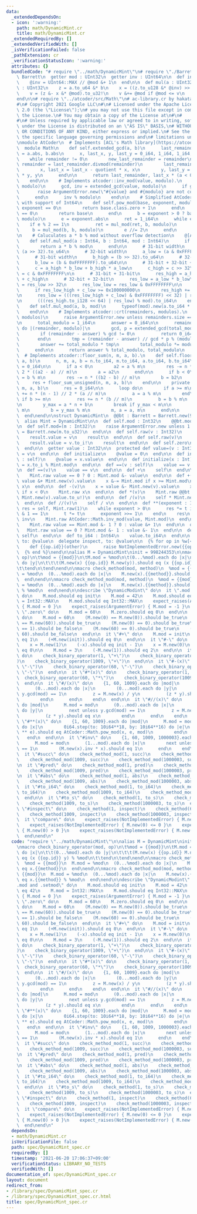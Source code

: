 ```yaml
---
data:
  _extendedDependsOn:
  - icon: ':warning:'
    path: math/DynamicMint.cr
    title: math/DynamicMint.cr
  _extendedRequiredBy: []
  _extendedVerifiedWith: []
  _isVerificationFailed: false
  _pathExtension: cr
  _verificationStatusIcon: ':warning:'
  attributes: {}
  bundledCode: "# require \"../math/DynamicMint\"\n# require \"./Barrett\"\nstruct\
    \ Barrett\n  getter mod : UInt32\n  getter inv : UInt64\n\n  def initialize(@mod)\n\
    \    @inv = UInt64::MAX // @mod &+ 1\n  end\n\n  def mul(a : UInt32, b : UInt32)\
    \ : UInt32\n    z = a.to_u64 &* b\n    x = ((z.to_u128 &* @inv) >> 64).to_u64!\n\
    \    v = (z &- x &* @mod).to_u32!\n    v &+= @mod if @mod <= v\n    v\n  end\n\
    end\n\n# require \"../atcoder/src/Math\"\n# ac-library.cr by hakatashi https://github.com/google/ac-library.cr\n\
    #\n# Copyright 2021 Google LLC\n#\n# Licensed under the Apache License, Version\
    \ 2.0 (the \"License\");\n# you may not use this file except in compliance with\
    \ the License.\n# You may obtain a copy of the License at\n#\n#      https://www.apache.org/licenses/LICENSE-2.0\n\
    #\n# Unless required by applicable law or agreed to in writing, software\n# distributed\
    \ under the License is distributed on an \"AS IS\" BASIS,\n# WITHOUT WARRANTIES\
    \ OR CONDITIONS OF ANY KIND, either express or implied.\n# See the License for\
    \ the specific language governing permissions and\n# limitations under the License.\n\
    \nmodule AtCoder\n  # Implements [ACL's Math library](https://atcoder.github.io/ac-library/master/document_en/math.html)\n\
    \  module Math\n    def self.extended_gcd(a, b)\n      last_remainder, remainder\
    \ = a.abs, b.abs\n      x, last_x, y, last_y = 0_i64, 1_i64, 1_i64, 0_i64\n  \
    \    while remainder != 0\n        new_last_remainder = remainder\n        quotient,\
    \ remainder = last_remainder.divmod(remainder)\n        last_remainder = new_last_remainder\n\
    \        x, last_x = last_x - quotient * x, x\n        y, last_y = last_y - quotient\
    \ * y, y\n      end\n\n      return last_remainder, last_x * (a < 0 ? -1 : 1)\n\
    \    end\n\n    # Implements atcoder::inv_mod(value, modulo).\n    def self.inv_mod(value,\
    \ modulo)\n      gcd, inv = extended_gcd(value, modulo)\n      if gcd != 1\n \
    \       raise ArgumentError.new(\"#{value} and #{modulo} are not coprime\")\n\
    \      end\n      inv % modulo\n    end\n\n    # Simplified AtCoder::Math.pow_mod\
    \ with support of Int64\n    def self.pow_mod(base, exponent, modulo)\n      if\
    \ exponent == 0\n        return base.class.zero + 1\n      end\n      if base\
    \ == 0\n        return base\n      end\n      b = exponent > 0 ? base : inv_mod(base,\
    \ modulo)\n      e = exponent.abs\n      ret = 1_i64\n      while e > 0\n    \
    \    if e % 2 == 1\n          ret = mul_mod(ret, b, modulo)\n        end\n   \
    \     b = mul_mod(b, b, modulo)\n        e //= 2\n      end\n      ret\n    end\n\
    \n    # Caluculates a * b % mod without overflow detection\n    @[AlwaysInline]\n\
    \    def self.mul_mod(a : Int64, b : Int64, mod : Int64)\n      if mod < Int32::MAX\n\
    \        return a * b % mod\n      end\n\n      # 31-bit width\n      a_high =\
    \ (a >> 32).to_u64\n      # 32-bit width\n      a_low = (a & 0xFFFFFFFF).to_u64\n\
    \      # 31-bit width\n      b_high = (b >> 32).to_u64\n      # 32-bit width\n\
    \      b_low = (b & 0xFFFFFFFF).to_u64\n\n      # 31-bit + 32-bit + 1-bit = 64-bit\n\
    \      c = a_high * b_low + b_high * a_low\n      c_high = c >> 32\n      c_low\
    \ = c & 0xFFFFFFFF\n\n      # 31-bit + 31-bit\n      res_high = a_high * b_high\
    \ + c_high\n      # 32-bit + 32-bit\n      res_low = a_low * b_low\n      res_low_high\
    \ = res_low >> 32\n      res_low_low = res_low & 0xFFFFFFFF\n\n      # Overflow\n\
    \      if res_low_high + c_low >= 0x100000000\n        res_high += 1\n      end\n\
    \n      res_low = (((res_low_high + c_low) & 0xFFFFFFFF) << 32) | res_low_low\n\
    \n      (((res_high.to_i128 << 64) | res_low) % mod).to_i64\n    end\n\n    @[AlwaysInline]\n\
    \    def self.mul_mod(a, b, mod)\n      typeof(mod).new(a.to_i64 * b % mod)\n\
    \    end\n\n    # Implements atcoder::crt(remainders, modulos).\n    def self.crt(remainders,\
    \ modulos)\n      raise ArgumentError.new unless remainders.size == modulos.size\n\
    \n      total_modulo = 1_i64\n      answer = 0_i64\n\n      remainders.zip(modulos).each\
    \ do |(remainder, modulo)|\n        gcd, p = extended_gcd(total_modulo, modulo)\n\
    \        if (remainder - answer) % gcd != 0\n          return 0_i64, 0_i64\n \
    \       end\n        tmp = (remainder - answer) // gcd * p % (modulo // gcd)\n\
    \        answer += total_modulo * tmp\n        total_modulo *= modulo // gcd\n\
    \      end\n\n      return answer % total_modulo, total_modulo\n    end\n\n  \
    \  # Implements atcoder::floor_sum(n, m, a, b).\n    def self.floor_sum(n, m,\
    \ a, b)\n      n, m, a, b = n.to_i64, m.to_i64, a.to_i64, b.to_i64\n      res\
    \ = 0_i64\n\n      if a < 0\n        a2 = a % m\n        res -= n * (n - 1) //\
    \ 2 * ((a2 - a) // m)\n        a = a2\n      end\n\n      if b < 0\n        b2\
    \ = b % m\n        res -= n * ((b2 - b) // m)\n        b = b2\n      end\n\n \
    \     res + floor_sum_unsigned(n, m, a, b)\n    end\n\n    private def self.floor_sum_unsigned(n,\
    \ m, a, b)\n      res = 0_i64\n\n      loop do\n        if a >= m\n          res\
    \ += n * (n - 1) // 2 * (a // m)\n          a = a % m\n        end\n\n       \
    \ if b >= m\n          res += n * (b // m)\n          b = b % m\n        end\n\
    \n        y_max = a * n + b\n        break if y_max < m\n\n        n = y_max //\
    \ m\n        b = y_max % m\n        m, a = a, m\n      end\n\n      res\n    end\n\
    \  end\nend\n\nstruct DynamicMint\n  @@bt : Barrett = Barrett.new(998244353u32)\n\
    \  alias Mint = DynamicMint\n\n  def self.mod : Int32\n    @@bt.mod.to_i\n  end\n\
    \n  def self.mod=(m : Int32)\n    raise ArgumentError.new unless 1 <= m\n    @@bt\
    \ = Barrett.new(m.to_u32)\n  end\n\n  def self.raw(v : Int32)\n    result = Mint.new\n\
    \    result.value = v\n    result\n  end\n\n  def self.raw(v)\n    result = Mint.new\n\
    \    result.value = v.to_i!\n    result\n  end\n\n  def self.zero\n    Mint.new\n\
    \  end\n\n  getter value : Int32\n\n  protected def value=(v : Int32)\n    @value\
    \ = v\n  end\n\n  def initialize\n    @value = 0\n  end\n\n  def initialize(x\
    \ : self)\n    @value = x.value\n  end\n\n  def initialize(x : Int)\n    @value\
    \ = x.to_i % Mint.mod\n  end\n\n  def ==(v : self)\n    value == v.value\n  end\n\
    \n  def ==(v)\n    value == v\n  end\n\n  def +\n    self\n  end\n\n  def -\n\
    \    Mint.raw value == 0 ? 0 : Mint.mod &- value\n  end\n\n  def +(v)\n    x =\
    \ value &+ Mint.new(v).value\n    x &-= Mint.mod if x >= Mint.mod\n    Mint.raw\
    \ x\n  end\n\n  def -(v)\n    x = value &- Mint.new(v).value\n    x &+= Mint.mod\
    \ if x < 0\n    Mint.raw x\n  end\n\n  def *(v)\n    Mint.raw @@bt.mul(value.to_u!,\
    \ Mint.new(v).value.to_u!)\n  end\n\n  def /(v)\n    self * Mint.new(v).inv\n\
    \  end\n\n  def //(v)\n    self / v\n  end\n\n  def **(exponent : Int)\n    t,\
    \ res = self, Mint.raw(1)\n    while exponent > 0\n      res *= t if exponent\
    \ & 1 == 1\n      t *= t\n      exponent >>= 1\n    end\n    res\n  end\n\n  def\
    \ inv\n    Mint.raw AtCoder::Math.inv_mod(value, Mint.mod)\n  end\n\n  def succ\n\
    \    Mint.raw value == Mint.mod &- 1 ? 0 : value &+ 1\n  end\n\n  def pred\n \
    \   Mint.raw value == 0 ? Mint.mod &- 1 : value &- 1\n  end\n\n  def abs\n   \
    \ self\n  end\n\n  def to_i64 : Int64\n    value.to_i64\n  end\n\n  delegate to_s,\
    \ to: @value\n  delegate inspect, to: @value\n\n  {% for op in %w[< <= > >=] %}\n\
    \    def {{op.id}}(other)\n      raise NotImplementedError.new({{op}})\n    end\n\
    \  {% end %}\nend\n\nalias M = DynamicMint\ninit = 998244353\n\nmacro check_binary_operator(mod,\
    \ op)\n\t%mod = {{mod}}\n\tM.mod = %mod\n\t(0...%mod).each do |x|\n\t\t(0...%mod).each\
    \ do |y|\n\t\t\t(M.new(x) {{op.id}} M.new(y)).should eq (x {{op.id}} y) % %mod\n\
    \t\tend\n\tend\nend\n\nmacro check_method(mod, method)\n  %mod = {{mod}}\n  M.mod\
    \ = %mod\n  (0...%mod).each do |x|\n    M.new(x).{{method}}.should eq x.{{method}}\n\
    \  end\nend\n\nmacro check_method_mod(mod, method)\n  %mod = {{mod}}\n  M.mod\
    \ = %mod\n  (0...%mod).each do |x|\n    M.new(x).{{method}}.should eq x.{{method}}\
    \ % %mod\n  end\nend\n\ndescribe \"DynamicModint\" do\n  it \".mod and .setmod\"\
    \ do\n    M.mod.should eq init\n    M.mod = 42\n    M.mod.should eq 42\n    M.mod\
    \ = Int32::MAX\n    M.mod.should eq Int32::MAX\n    expect_raises(ArgumentError)\
    \ { M.mod = 0 }\n    expect_raises(ArgumentError) { M.mod = -1 }\n  end\n\n  it\
    \ \".zero\" do\n    M.mod = 60\n    M.zero.should eq 0\n  end\n\n  it \"#==(x)\"\
    \ do\n    M.mod = 60\n    (M.new(0) == M.new(0)).should be_true\n    (M.new(0)\
    \ == M.new(60)).should be_true\n    (M.new(0) == 0).should be_true\n    (M.new(0)\
    \ == 1).should be_false\n    (M.new(60) == 0).should be_true\n    (M.new(60) ==\
    \ 60).should be_false\n  end\n\n  it \"#+\" do\n    M.mod = init\n    (+M.new(1)).should\
    \ eq 1\n    (+M.new(init)).should eq 0\n  end\n\n  it \"#-\" do\n    M.mod = init\n\
    \    x = M.new(1)\n    (-x).should eq init - 1\n    x = M.new(0)\n    (-x).value.should\
    \ eq 0\n\n    M.mod = 3\n    (-M.new(1)).should eq 2\n  end\n\n  it \"#+(x)\"\
    \ do\n    check_binary_operator(1, \"+\")\n    check_binary_operator(60, \"+\"\
    )\n    check_binary_operator(1009, \"+\")\n  end\n\n  it \"#-(x)\" do\n    check_binary_operator(1,\
    \ \"-\")\n    check_binary_operator(60, \"-\")\n    check_binary_operator(1009,\
    \ \"-\")\n  end\n\n  it \"#*(x)\" do\n    check_binary_operator(1, \"*\")\n  \
    \  check_binary_operator(60, \"*\")\n    check_binary_operator(1009, \"*\")\n\
    \  end\n\n  it \"#/(x)\" do\n    {1, 60, 1009}.each do |mod|\n      M.mod = mod\n\
    \      (0...mod).each do |x|\n        (0...mod).each do |y|\n          next unless\
    \ y.gcd(mod) == 1\n          z = M.new(x) / y\n          (z * y).should eq x\n\
    \        end\n      end\n    end\n  end\n\n  it \"#//(x)\" do\n    {1, 60, 1009}.each\
    \ do |mod|\n      M.mod = mod\n      (0...mod).each do |x|\n        (0...mod).each\
    \ do |y|\n          next unless y.gcd(mod) == 1\n          z = M.new(x) // y\n\
    \          (z * y).should eq x\n        end\n      end\n    end\n  end\n\n  it\
    \ \"#**(x)\" do\n    {1, 60, 1009}.each do |mod|\n      M.mod = mod\n      (0i64...mod.to_i64).each\
    \ do |x|\n        0i64.step(to: 10i64**18, by: 10i64**16) do |e|\n          (M.new(x)\
    \ ** e).should eq AtCoder::Math.pow_mod(x, e, mod)\n        end\n      end\n \
    \   end\n  end\n\n  it \"#inv\" do\n    {1, 60, 1009, 1000003}.each do |mod|\n\
    \      M.mod = mod\n      (1...mod).each do |x|\n        next unless x.gcd(mod)\
    \ == 1\n        (M.new(x).inv * x).should eq 1\n      end\n    end\n  end\n\n\
    \  it \"#succ\" do\n    check_method_mod(1, succ)\n    check_method_mod(60, succ)\n\
    \    check_method_mod(1009, succ)\n    check_method_mod(1000003, succ)\n  end\n\
    \n  it \"#pred\" do\n    check_method_mod(1, pred)\n    check_method_mod(60, pred)\n\
    \    check_method_mod(1009, pred)\n    check_method_mod(1000003, pred)\n  end\n\
    \n  it \"#abs\" do\n    check_method_mod(1, abs)\n    check_method_mod(60, abs)\n\
    \    check_method_mod(1009, abs)\n    check_method_mod(1000003, abs)\n  end\n\n\
    \  it \"#to_i64\" do\n    check_method_mod(1, to_i64)\n    check_method_mod(60,\
    \ to_i64)\n    check_method_mod(1009, to_i64)\n    check_method_mod(1000003, to_i64)\n\
    \  end\n\n  it \"#to_s\" do\n    check_method(1, to_s)\n    check_method(60, to_s)\n\
    \    check_method(1009, to_s)\n    check_method(1000003, to_s)\n  end\n\n  it\
    \ \"#inspect\" do\n    check_method(1, inspect)\n    check_method(60, inspect)\n\
    \    check_method(1009, inspect)\n    check_method(1000003, inspect)\n  end\n\n\
    \  it \"compare\" do\n    expect_raises(NotImplementedError) { M.new(0) < 0 }\n\
    \    expect_raises(NotImplementedError) { M.new(0) <= 0 }\n    expect_raises(NotImplementedError)\
    \ { M.new(0) > 0 }\n    expect_raises(NotImplementedError) { M.new(0) >= 0 }\n\
    \  end\nend\n"
  code: "require \"../math/DynamicMint\"\n\nalias M = DynamicMint\ninit = 998244353\n\
    \nmacro check_binary_operator(mod, op)\n\t%mod = {{mod}}\n\tM.mod = %mod\n\t(0...%mod).each\
    \ do |x|\n\t\t(0...%mod).each do |y|\n\t\t\t(M.new(x) {{op.id}} M.new(y)).should\
    \ eq (x {{op.id}} y) % %mod\n\t\tend\n\tend\nend\n\nmacro check_method(mod, method)\n\
    \  %mod = {{mod}}\n  M.mod = %mod\n  (0...%mod).each do |x|\n    M.new(x).{{method}}.should\
    \ eq x.{{method}}\n  end\nend\n\nmacro check_method_mod(mod, method)\n  %mod =\
    \ {{mod}}\n  M.mod = %mod\n  (0...%mod).each do |x|\n    M.new(x).{{method}}.should\
    \ eq x.{{method}} % %mod\n  end\nend\n\ndescribe \"DynamicModint\" do\n  it \"\
    .mod and .setmod\" do\n    M.mod.should eq init\n    M.mod = 42\n    M.mod.should\
    \ eq 42\n    M.mod = Int32::MAX\n    M.mod.should eq Int32::MAX\n    expect_raises(ArgumentError)\
    \ { M.mod = 0 }\n    expect_raises(ArgumentError) { M.mod = -1 }\n  end\n\n  it\
    \ \".zero\" do\n    M.mod = 60\n    M.zero.should eq 0\n  end\n\n  it \"#==(x)\"\
    \ do\n    M.mod = 60\n    (M.new(0) == M.new(0)).should be_true\n    (M.new(0)\
    \ == M.new(60)).should be_true\n    (M.new(0) == 0).should be_true\n    (M.new(0)\
    \ == 1).should be_false\n    (M.new(60) == 0).should be_true\n    (M.new(60) ==\
    \ 60).should be_false\n  end\n\n  it \"#+\" do\n    M.mod = init\n    (+M.new(1)).should\
    \ eq 1\n    (+M.new(init)).should eq 0\n  end\n\n  it \"#-\" do\n    M.mod = init\n\
    \    x = M.new(1)\n    (-x).should eq init - 1\n    x = M.new(0)\n    (-x).value.should\
    \ eq 0\n\n    M.mod = 3\n    (-M.new(1)).should eq 2\n  end\n\n  it \"#+(x)\"\
    \ do\n    check_binary_operator(1, \"+\")\n    check_binary_operator(60, \"+\"\
    )\n    check_binary_operator(1009, \"+\")\n  end\n\n  it \"#-(x)\" do\n    check_binary_operator(1,\
    \ \"-\")\n    check_binary_operator(60, \"-\")\n    check_binary_operator(1009,\
    \ \"-\")\n  end\n\n  it \"#*(x)\" do\n    check_binary_operator(1, \"*\")\n  \
    \  check_binary_operator(60, \"*\")\n    check_binary_operator(1009, \"*\")\n\
    \  end\n\n  it \"#/(x)\" do\n    {1, 60, 1009}.each do |mod|\n      M.mod = mod\n\
    \      (0...mod).each do |x|\n        (0...mod).each do |y|\n          next unless\
    \ y.gcd(mod) == 1\n          z = M.new(x) / y\n          (z * y).should eq x\n\
    \        end\n      end\n    end\n  end\n\n  it \"#//(x)\" do\n    {1, 60, 1009}.each\
    \ do |mod|\n      M.mod = mod\n      (0...mod).each do |x|\n        (0...mod).each\
    \ do |y|\n          next unless y.gcd(mod) == 1\n          z = M.new(x) // y\n\
    \          (z * y).should eq x\n        end\n      end\n    end\n  end\n\n  it\
    \ \"#**(x)\" do\n    {1, 60, 1009}.each do |mod|\n      M.mod = mod\n      (0i64...mod.to_i64).each\
    \ do |x|\n        0i64.step(to: 10i64**18, by: 10i64**16) do |e|\n          (M.new(x)\
    \ ** e).should eq AtCoder::Math.pow_mod(x, e, mod)\n        end\n      end\n \
    \   end\n  end\n\n  it \"#inv\" do\n    {1, 60, 1009, 1000003}.each do |mod|\n\
    \      M.mod = mod\n      (1...mod).each do |x|\n        next unless x.gcd(mod)\
    \ == 1\n        (M.new(x).inv * x).should eq 1\n      end\n    end\n  end\n\n\
    \  it \"#succ\" do\n    check_method_mod(1, succ)\n    check_method_mod(60, succ)\n\
    \    check_method_mod(1009, succ)\n    check_method_mod(1000003, succ)\n  end\n\
    \n  it \"#pred\" do\n    check_method_mod(1, pred)\n    check_method_mod(60, pred)\n\
    \    check_method_mod(1009, pred)\n    check_method_mod(1000003, pred)\n  end\n\
    \n  it \"#abs\" do\n    check_method_mod(1, abs)\n    check_method_mod(60, abs)\n\
    \    check_method_mod(1009, abs)\n    check_method_mod(1000003, abs)\n  end\n\n\
    \  it \"#to_i64\" do\n    check_method_mod(1, to_i64)\n    check_method_mod(60,\
    \ to_i64)\n    check_method_mod(1009, to_i64)\n    check_method_mod(1000003, to_i64)\n\
    \  end\n\n  it \"#to_s\" do\n    check_method(1, to_s)\n    check_method(60, to_s)\n\
    \    check_method(1009, to_s)\n    check_method(1000003, to_s)\n  end\n\n  it\
    \ \"#inspect\" do\n    check_method(1, inspect)\n    check_method(60, inspect)\n\
    \    check_method(1009, inspect)\n    check_method(1000003, inspect)\n  end\n\n\
    \  it \"compare\" do\n    expect_raises(NotImplementedError) { M.new(0) < 0 }\n\
    \    expect_raises(NotImplementedError) { M.new(0) <= 0 }\n    expect_raises(NotImplementedError)\
    \ { M.new(0) > 0 }\n    expect_raises(NotImplementedError) { M.new(0) >= 0 }\n\
    \  end\nend\n"
  dependsOn:
  - math/DynamicMint.cr
  isVerificationFile: false
  path: spec/DynamicMint_spec.cr
  requiredBy: []
  timestamp: '2021-06-20 17:06:37+09:00'
  verificationStatus: LIBRARY_NO_TESTS
  verifiedWith: []
documentation_of: spec/DynamicMint_spec.cr
layout: document
redirect_from:
- /library/spec/DynamicMint_spec.cr
- /library/spec/DynamicMint_spec.cr.html
title: spec/DynamicMint_spec.cr
---
```

